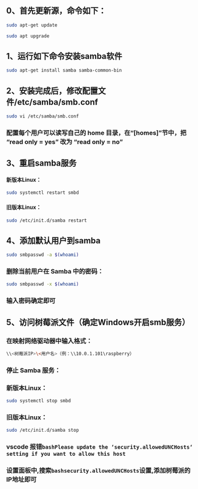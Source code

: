 ## 0、首先更新源，命令如下：
```bash
sudo apt-get update
```
```bash
sudo apt upgrade
```
## 1、运行如下命令安装samba软件
```bash
sudo apt-get install samba samba-common-bin
```
## 2、安装完成后，修改配置文件/etc/samba/smb.conf  
```bash
sudo vi /etc/samba/smb.conf
```
### 配置每个用户可以读写自己的 home 目录，在“[homes]”节中，把 “read only = yes” 改为 “read only = no”   
## 3、重启samba服务  
#### 新版本Linux：
```bash
sudo systemctl restart smbd 
```
#### 旧版本Linux：
```bash
sudo /etc/init.d/samba restart
```
## 4、添加默认用户到samba
```bash
sudo smbpasswd -a $(whoami)
```
### 删除当前用户在 Samba 中的密码：
```bash
sudo smbpasswd -x $(whoami)  
```
### 输入密码确定即可  
## 5、访问树莓派文件（确定Windows开启smb服务）  
### 在映射网络驱动器中输入格式：
```bash
\\<树莓派IP>\<用户名>（例：\\10.0.1.101\raspberry）  
```
### 停止 Samba 服务：  
### 新版本Linux：
```bash
sudo systemctl stop smbd  
```
### 旧版本Linux：
```bash
sudo /etc/init.d/samba stop  
```
### vscode 报错```bashPlease update the ‘security.allowedUNCHosts‘ setting if you want to allow this host```
### 设置面板中,搜索```bashsecurity.allowedUNCHosts```设置,添加树莓派的IP地址即可  
